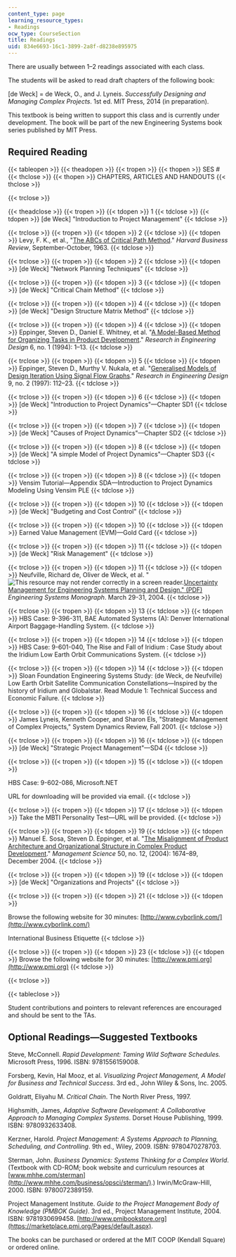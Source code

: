 ```yaml
---
content_type: page
learning_resource_types:
- Readings
ocw_type: CourseSection
title: Readings
uid: 834e6693-16c1-3899-2a8f-d8238e895975
---
```


There are usually between 1–2 readings associated with each class.

The students will be asked to read draft chapters of the following book:

\[de Weck\] = de Weck, O., and J. Lyneis. _Successfully Designing and Managing Complex Projects_. 1st ed. MIT Press, 2014 (in preparation).

This textbook is being written to support this class and is currently under development. The book will be part of the new Engineering Systems book series published by MIT Press.

Required Reading
----------------

{{< tableopen >}}
{{< theadopen >}}
{{< tropen >}}
{{< thopen >}}
SES #
{{< thclose >}}
{{< thopen >}}
CHAPTERS, ARTICLES AND HANDOUTS
{{< thclose >}}

{{< trclose >}}

{{< theadclose >}}
{{< tropen >}}
{{< tdopen >}}
1
{{< tdclose >}}
{{< tdopen >}}
\[de Weck\] "Introduction to Project Management"
{{< tdclose >}}

{{< trclose >}}
{{< tropen >}}
{{< tdopen >}}
2
{{< tdclose >}}
{{< tdopen >}}
Levy, F. K., et al., "[The ABCs of Critical Path Method](http://hbr.org/product/a/an/63508-PDF-ENG?cm_sp=doi-_-article-_-63508-PDF-ENG&referral=00103)." _Harvard Business Review_, September-October, 1963.
{{< tdclose >}}

{{< trclose >}}
{{< tropen >}}
{{< tdopen >}}
2
{{< tdclose >}}
{{< tdopen >}}
\[de Weck\] "Network Planning Techniques"
{{< tdclose >}}

{{< trclose >}}
{{< tropen >}}
{{< tdopen >}}
3
{{< tdclose >}}
{{< tdopen >}}
\[de Weck\] "Critical Chain Method"
{{< tdclose >}}

{{< trclose >}}
{{< tropen >}}
{{< tdopen >}}
4
{{< tdclose >}}
{{< tdopen >}}
\[de Weck\] "Design Structure Matrix Method"
{{< tdclose >}}

{{< trclose >}}
{{< tropen >}}
{{< tdopen >}}
4
{{< tdclose >}}
{{< tdopen >}}
Eppinger, Steven D., Daniel E. Whitney, et al. "[A Model-Based Method for Organizing Tasks in Product Development](http://link.springer.com/article/10.1007%2FBF01588087)." _Research in Engineering Design_ 6, no. 1 (1994): 1–13.
{{< tdclose >}}

{{< trclose >}}
{{< tropen >}}
{{< tdopen >}}
5
{{< tdclose >}}
{{< tdopen >}}
Eppinger, Steven D., Murthy V. Nukala, et al. "[Generalised Models of Design Iteration Using Signal Flow Graphs](http://link.springer.com/article/10.1007/BF01596486)." _Research in Engineering Design_ 9, no. 2 (1997): 112–23.
{{< tdclose >}}

{{< trclose >}}
{{< tropen >}}
{{< tdopen >}}
6
{{< tdclose >}}
{{< tdopen >}}
\[de Weck\] "Introduction to Project Dynamics"—Chapter SD1
{{< tdclose >}}

{{< trclose >}}
{{< tropen >}}
{{< tdopen >}}
7
{{< tdclose >}}
{{< tdopen >}}
\[de Weck\] "Causes of Project Dynamics"—Chapter SD2
{{< tdclose >}}

{{< trclose >}}
{{< tropen >}}
{{< tdopen >}}
8
{{< tdclose >}}
{{< tdopen >}}
\[de Weck\] "A simple Model of Project Dynamics"—Chapter SD3
{{< tdclose >}}

{{< trclose >}}
{{< tropen >}}
{{< tdopen >}}
8
{{< tdclose >}}
{{< tdopen >}}
Vensim Tutorial—Appendix SDA—Introduction to Project Dynamics Modeling Using Vensim PLE
{{< tdclose >}}

{{< trclose >}}
{{< tropen >}}
{{< tdopen >}}
10
{{< tdclose >}}
{{< tdopen >}}
\[de Weck\] "Budgeting and Cost Control"
{{< tdclose >}}

{{< trclose >}}
{{< tropen >}}
{{< tdopen >}}
10
{{< tdclose >}}
{{< tdopen >}}
Earned Value Management (EVM)—Gold Card
{{< tdclose >}}

{{< trclose >}}
{{< tropen >}}
{{< tdopen >}}
11
{{< tdclose >}}
{{< tdopen >}}
\[de Weck\] "Risk Management"
{{< tdclose >}}

{{< trclose >}}
{{< tropen >}}
{{< tdopen >}}
11
{{< tdclose >}}
{{< tdopen >}}
Neufville, Richard de, Oliver de Weck, et al. "![This resource may not render correctly in a screen reader.](/images/inacessible.gif)[Uncertainty Management for Engineering Systems Planning and Design." (PDF)](http://esd.mit.edu/symposium/pdfs/monograph/uncertainty.pdf) _Engineering Systems Monograph_. March 29-31, 2004.
{{< tdclose >}}

{{< trclose >}}
{{< tropen >}}
{{< tdopen >}}
13
{{< tdclose >}}
{{< tdopen >}}
HBS Case: 9-396-311, BAE Automated Systems (A): Denver International Airport Baggage-Handling System.
{{< tdclose >}}

{{< trclose >}}
{{< tropen >}}
{{< tdopen >}}
14
{{< tdclose >}}
{{< tdopen >}}
HBS Case: 9-601-040, The Rise and Fall of Iridium : Case Study about the Iridium Low Earth Orbit Communications System.
{{< tdclose >}}

{{< trclose >}}
{{< tropen >}}
{{< tdopen >}}
14
{{< tdclose >}}
{{< tdopen >}}
Sloan Foundation Engineering Systems Study: (de Weck, de Neufville) Low Earth Orbit Satellite Communication Constellations—Inspired by the history of Iridium and Globalstar. Read Module 1: Technical Success and Economic Failure.
{{< tdclose >}}

{{< trclose >}}
{{< tropen >}}
{{< tdopen >}}
16
{{< tdclose >}}
{{< tdopen >}}
James Lyneis, Kenneth Cooper, and Sharon Els, "Strategic Management of Complex Projects," System Dynamics Review, Fall 2001.
{{< tdclose >}}

{{< trclose >}}
{{< tropen >}}
{{< tdopen >}}
16
{{< tdclose >}}
{{< tdopen >}}
\[de Weck\] "Strategic Project Management"—SD4
{{< tdclose >}}

{{< trclose >}}
{{< tropen >}}
{{< tdopen >}}
15
{{< tdclose >}}
{{< tdopen >}}


HBS Case: 9-602-086, Microsoft.NET

URL for downloading will be provided via email.
{{< tdclose >}}

{{< trclose >}}
{{< tropen >}}
{{< tdopen >}}
17
{{< tdclose >}}
{{< tdopen >}}
Take the MBTI Personality Test—URL will be provided.
{{< tdclose >}}

{{< trclose >}}
{{< tropen >}}
{{< tdopen >}}
19
{{< tdclose >}}
{{< tdopen >}}
Manuel E. Sosa, Steven D. Eppinger, et al. "[The Misalignment of Product Architecture and Organizational Structure in Complex Product Development](http://dx.doi.org/10.1287/mnsc.1040.0289)." _Management Science_ 50, no. 12, (2004): 1674–89, December 2004.
{{< tdclose >}}

{{< trclose >}}
{{< tropen >}}
{{< tdopen >}}
19
{{< tdclose >}}
{{< tdopen >}}
\[de Weck\] "Organizations and Projects"
{{< tdclose >}}

{{< trclose >}}
{{< tropen >}}
{{< tdopen >}}
21
{{< tdclose >}}
{{< tdopen >}}


Browse the following website for 30 minutes: [http://www.cyborlink.com/](http://www.cyborlink.com/)

International Business Etiquette
{{< tdclose >}}

{{< trclose >}}
{{< tropen >}}
{{< tdopen >}}
23
{{< tdclose >}}
{{< tdopen >}}
Browse the following website for 30 minutes: [http://www.pmi.org](http://www.pmi.org)
{{< tdclose >}}

{{< trclose >}}

{{< tableclose >}}

Student contributions and pointers to relevant references are encouraged and should be sent to the TAs.

Optional Readings—Suggested Textbooks
-------------------------------------

Steve, McConnell. _Rapid Development: Taming Wild Software Schedules._ Microsoft Press, 1996. ISBN: 9781556159008.

Forsberg, Kevin, Hal Mooz, et al. _Visualizing Project Management, A Model for Business and Technical Success_. 3rd ed., John Wiley & Sons, Inc. 2005.

Goldratt, Eliyahu M. _Critical Chain_. The North River Press, 1997.

Highsmith, James, _Adaptive Software Development: A Collaborative Approach to Managing Complex Systems_. Dorset House Publishing, 1999. ISBN: 9780932633408.

Kerzner, Harold. _Project Management: A Systems Approach to Planning, Scheduling, and Controlling_. 9th ed., Wiley, 2009. ISBN: 9780470278703.

Sterman, John. _Business Dynamics: Systems Thinking for a Complex World_. (Textbook with CD-ROM; book website and curriculum resources at [www.mhhe.com/sterman](http://www.mhhe.com/business/opsci/sterman/).) Irwin/McGraw-Hill, 2000. ISBN: 9780072389159.

Project Management Institute. _Guide to the Project Management Body of Knowledge (PMBOK Guide)_. 3rd ed., Project Management Institute, 2004. ISBN: 9781930699458. [http://www.pmibookstore.org](https://marketplace.pmi.org/Pages/default.aspx).

The books can be purchased or ordered at the MIT COOP (Kendall Square) or ordered online.